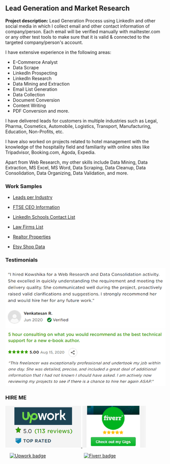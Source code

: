 ## Lead Generation and Market Research

**Project description:** 
Lead Generation Process using LinkedIn and other social media in which I collect email and other contact information of company/person. Each email will be verified manually with  mailtester.com or any other test tools to make sure that it is valid & connected to the targeted company/person's account.


I have extensive experience in the following areas:
  - E-Commerce Analyst
  - Data Scrape  
  - LinkedIn Prospecting
  - LinkedIn Research
  - Data Mining and Extraction
  - Email List Generation
  - Data Collection
  - Document Conversion
  - Content Writing
  - PDF Conversion and more.


I have delivered leads for customers in multiple industries such as Legal, Pharma, Cosmetics, Automobile, Logistics, Transport, Manufacturing, Education, Non-Profits, etc.

I have also worked on projects related to hotel management with the knowledge of the hospitality field and familiarity with online sites like Tripadvisor, Booking.com, Agoda, Expedia.

Apart from Web Research, my other skills include Data Mining, Data Extraction, MS Excel, MS Word, Data Scraping, Data Cleanup, Data Consolidation, Data Organizing, Data Validation, and more.


### Work Samples

  - <a href="https://drive.google.com/file/d/1rZBSVrwYL9uBYgzkaSgEmn0oajwsc89g/view?usp=sharing" target="_blank">Leads per Industry</a>

  - <a href="https://docs.google.com/spreadsheets/d/1CDkkQMiViLHNfePk_mfW5uLBuI8zLQ-Z/view?usp=sharing" target="_blank">FTSE CEO Information</a>

  - <a href="https://drive.google.com/file/d/1KvcdW-UHYreJ468egZZmqIXoyz_zhkk1/view?usp=sharing" target="_blank">LinkedIn Schools Contact List</a>  

  - <a href="https://drive.google.com/file/d/1wFzoP2ETOEte8217v8nakK9fDA3MxcqE/view?usp=sharing" target="_blank">Law Firms List</a>

  - <a href="https://drive.google.com/file/d/1--BCELDZD8FmJ3Kb8CJTnGjTJda8BY5T/view?usp=sharing" target="_blank">Realtor Properties</a>
  
  - <a href="https://drive.google.com/file/d/1qRPKWAXTgt6d28lR_FF3B0dNer-uLdUl/view?usp=sharing" target="_blank">Etsy Shop Data</a>



### Testimonials

<img src="images/testimonial1.png?raw=true"/>
<br/>
<img src="images/testimonial2.png?raw=true"/>



### HIRE ME

<p float="left">
  <a href="https://www.upwork.com/freelancers/~01839791ddb1ede3fa?s=1110580761541988352/">
  <img src="images/UpworkJobs.png" alt="Kowshika Upwork Freelancer Lead Generation" width="238" />
  </a>
  
  <a href="https://www.fiverr.com/kowshikanagaraj/expert-web-researcher-and-virtual-assistant/">
  <img src="images/FiverrGigs.png" alt="Kowshika Fiverr Freelancer Lead Generation" width="200"/>
  </a>
</p>


&emsp;[![Upwork badge](https://img.shields.io/badge/HIRE_ME_ON-UPWORK-14a800.svg)](https://www.upwork.com/o/profiles/users/~01839791ddb1ede3fa/) &emsp;&emsp;&emsp;&emsp;&emsp;&emsp;&emsp;&emsp; [![Fiverr badge](https://img.shields.io/badge/HIRE_ME_ON-FIVERR-1dbf73.svg)](https://www.fiverr.com/kowshikanagaraj/) 
